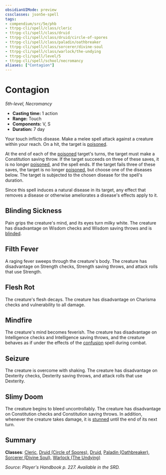 ```yaml
---
obsidianUIMode: preview
cssclasses: json5e-spell
tags:
- compendium/src/5e/phb
- ttrpg-cli/spell/class/cleric
- ttrpg-cli/spell/class/druid
- ttrpg-cli/spell/class/druid/circle-of-spores
- ttrpg-cli/spell/class/paladin/oathbreaker
- ttrpg-cli/spell/class/sorcerer/divine-soul
- ttrpg-cli/spell/class/warlock/the-undying
- ttrpg-cli/spell/level/5
- ttrpg-cli/spell/school/necromancy
aliases: ["Contagion"]
---
```

# Contagion
*5th-level, Necromancy*  

- **Casting time:** 1 action
- **Range:** Touch
- **Components:** V, S
- **Duration:** 7 day

Your touch inflicts disease. Make a melee spell attack against a creature within your reach. On a hit, the target is [poisoned](/compendium/rules/conditions.md#poisoned).

At the end of each of the [poisoned](/compendium/rules/conditions.md#poisoned) target's turns, the target must make a Constitution saving throw. If the target succeeds on three of these saves, it is no longer [poisoned](/compendium/rules/conditions.md#poisoned), and the spell ends. If the target fails three of these saves, the target is no longer [poisoned](/compendium/rules/conditions.md#poisoned), but choose one of the diseases below. The target is subjected to the chosen disease for the spell's duration.

Since this spell induces a natural disease in its target, any effect that removes a disease or otherwise ameliorates a disease's effects apply to it.

## Blinding Sickness

Pain grips the creature's mind, and its eyes turn milky white. The creature has disadvantage on Wisdom checks and Wisdom saving throws and is [blinded](/compendium/rules/conditions.md#blinded).

## Filth Fever

A raging fever sweeps through the creature's body. The creature has disadvantage on Strength checks, Strength saving throws, and attack rolls that use Strength.

## Flesh Rot

The creature's flesh decays. The creature has disadvantage on Charisma checks and vulnerability to all damage.

## Mindfire

The creature's mind becomes feverish. The creature has disadvantage on Intelligence checks and Intelligence saving throws, and the creature behaves as if under the effects of the [confusion](compendium/spells/confusion.md) spell during combat.

## Seizure

The creature is overcome with shaking. The creature has disadvantage on Dexterity checks, Dexterity saving throws, and attack rolls that use Dexterity.

## Slimy Doom

The creature begins to bleed uncontrollably. The creature has disadvantage on Constitution checks and Constitution saving throws. In addition, whenever the creature takes damage, it is [stunned](/compendium/rules/conditions.md#stunned) until the end of its next turn.

## Summary

**Classes**: [Cleric](compendium/classes/cleric.md), [Druid (Circle of Spores)](compendium/classes/druid-circle-of-spores-tce.md), [Druid](compendium/classes/druid.md), [Paladin (Oathbreaker)](compendium/classes/paladin-oathbreaker.md), [Sorcerer (Divine Soul)](compendium/classes/sorcerer-divine-soul-xge.md), [Warlock (The Undying)](compendium/classes/warlock-the-undying-scag.md)

*Source: Player's Handbook p. 227. Available in the SRD.*